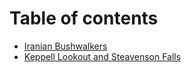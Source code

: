 # Table of contents

* [Iranian Bushwalkers](README.md)
* [Keppell Lookout and Steavenson Falls](keppell-lookout-and-steavenson-falls.md)

